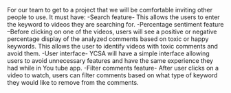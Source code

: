 For our team to get to a project that we will be comfortable inviting other people to use. It must have:
-Search feature- This allows the users to enter the keyword to videos they are searching for.
-Percentage sentiment feature –Before clicking on one of the videos, users will see a positive or negative percentage display of the analyzed comments based on toxic or happy keywords. This allows the user to identify videos with toxic comments and avoid them.
-User interface- YCSA will have a simple interface allowing users to avoid unnecessary features and have the same experience they had while in You tube app.
-Filter comments feature- After user clicks on a video to watch, users can filter comments based on what type of keyword they would like to remove from the comments.
